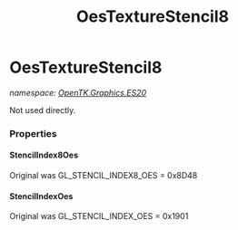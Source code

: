 ﻿---
title: OesTextureStencil8
---

# OesTextureStencil8
_namespace: [OpenTK.Graphics.ES20](N-OpenTK.Graphics.ES20.html)_

Not used directly.



### Properties

#### StencilIndex8Oes
Original was GL_STENCIL_INDEX8_OES = 0x8D48
#### StencilIndexOes
Original was GL_STENCIL_INDEX_OES = 0x1901

